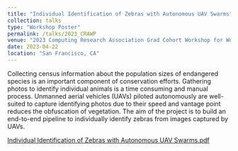```yaml
---
title: "Individual Identification of Zebras with Autonomous UAV Swarms"
collection: talks
type: "Workshop Poster"
permalink: /talks/2023_CRAWP
venue: "2023 Computing Research Association Grad Cohort Workshop for Women (CRA-WP)"
date: 2023-04-22
location: "San Francisco, CA"
---
```


Collecting census information about the population sizes of endangered species is an important component of conservation efforts. Gathering photos to identify individual animals is a time consuming and manual process. Unmanned aerial vehicles (UAVs) piloted autonomously are well-suited to capture identifying photos due to their speed and vantage point reduces the obfuscation of vegetation. The aim of the project is to build an end-to-end pipeline to individually identify zebras from images captured by UAVs.

[Individual Identification of Zebras with Autonomous UAV Swarms.pdf](https://github.com/jennamk14/jennamk14.github.io/files/CRA-WP_Poster.pdf)

